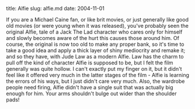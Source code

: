 title: Alfie
slug: alfie.md
date: 2004-11-01


If you are a Michael Caine fan, or like brit movies, or just generally like good old movies (or were young when it was released), you've probably seen the original Alfie, tale of a Jack The Lad character who cares only for himself and slowly becomes aware of the hurt this causes those around him.
Of course, the original is now too old to make any proper bank, so it's time to take a good idea and apply a thick layer of shiny mediocrity and remake it; and so they have, with Jude Law as a modern Alfie.
Law has the charm to pull off the kind of character Alfie is supposed to be, but I felt the film generally was quite hollow. I can't exactly put my finger on it, but it didn't feel like it offered very much in the latter stages of the film - Alfie is learning the errors of his ways, but I just didn't care very much.
Also, the wardrobe people need firing, Alfie didn't have a single suit that was actually big enough for him. Your arms shouldn't bulge out wider than the shoulder pads!